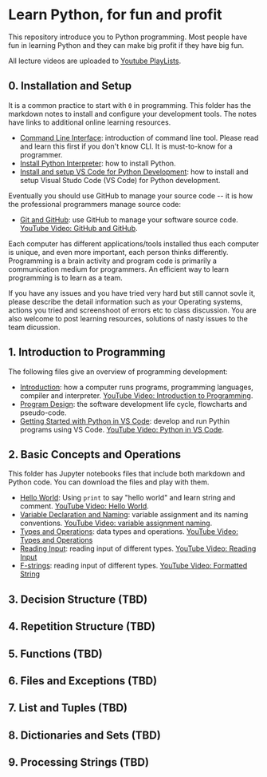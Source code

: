 # Learn Python, for fun and profit

This repository introduce you to Python programming. Most people have fun in learning Python and they can make big profit if they have big fun.

All lecture videos are uploaded to [Youtube PlayLists](https://www.youtube.com/channel/UC2uDA5EgdwxcmSHMZ1f4jvw/playlists).

## 0. Installation and Setup

It is a common practice to start with `0` in programming. This folder has the markdown notes to install and configure your development tools. The notes have links to additional online learning resources.

- [Command Line Interface](0-installation-setup/command-line.md): introduction of command line tool. Please read and learn this first if you don't know CLI. It is must-to-know for a programmer.
- [Install Python Interpreter](0-installation-setup/install-python.md): how to install Python.
- [Install and setup VS Code for Python Development](./0-installation-setup/vscode-python.md): how to install and setup Visual Studo Code (VS Code) for Python development.

Eventually you should use GitHub to manage your source code -- it is how the professional programmers manage source code:

- [Git and GitHub](0-installation-setup/git-and-github.md): use GitHub to manage your software source code. [YouTube Video: GitHub and GitHub](https://youtu.be/WUDzf_c2w0I).

Each computer has different applications/tools installed thus each computer is unique, and even more important, each person thinks differently. Programming is a brain activity and program code is primarily a communication medium for programmers. An efficient way to learn programming is to learn as a team.

If you have any issues and you have tried very hard but still cannot sovle it, please describe the detail information such as your Operating systems, actions you tried and screenshoot of errors etc to class discussion. You are also welcome to post learning resources, solutions of nasty issues to the team dicussion.

## 1. Introduction to Programming

The following files give an overview of programming development:

- [Introduction](1-introduction-programming/introduction.md): how a computer runs programs, programming languages, compiler and interpreter. [YouTube Video: Introduction to Programming](https://youtu.be/4jJ9elnDTk0).
- [Program Design](1-introduction-programming/program-design.md): the software development life cycle, flowcharts and pseudo-code.
- [Getting Started with Python in VS Code](1-introduction-programming/getting-started.md): develop and run Pythin programs using VS Code. [YouTube Video: Python in VS Code](https://youtu.be/FMpb1oN5Jew).

## 2. Basic Concepts and Operations

This folder has Jupyter notebooks files that include both markdown and Python code. You can download the files and play with them.

- [Hello World](2-basic-operations/hello-world.ipynb): Using `print` to say "hello world" and learn string and comment. [YouTube Video: Hello World](https://youtu.be/gLDAJiWOmj8).
- [Variable Declaration and Naming](2-basic-operations/variable-assignment-naming.ipynb): variable assignment and its naming conventions. [YouTube Video: variable assignment naming](https://youtu.be/j415LA6XROA).
- [Types and Operations](2-basic-operations/types-and-operations.ipynb): data types and operations. [YouTube Video: Types and Operations](https://youtu.be/HopGmJKTTE4)
- [Reading Input](2-basic-operations/reading-input.pynb): reading input of different types. [YouTube Video: Reading Input](https://youtu.be/5H09F6JFbIs)
- [F-strings](2-basic-operations/f-strings.ipynb): reading input of different types. [YouTube Video: Formatted String](https://youtu.be/fEGRLW_--Co)

## 3. Decision Structure (TBD)

## 4. Repetition Structure (TBD)

## 5. Functions (TBD)

## 6. Files and Exceptions (TBD)

## 7. List and Tuples (TBD)

## 8. Dictionaries and Sets (TBD)

## 9. Processing Strings (TBD)
